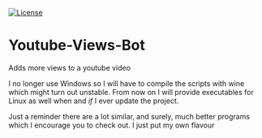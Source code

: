 [![License](https://img.shields.io/badge/License-MIT-green)](LICENSE)

# Youtube-Views-Bot
Adds more views to a youtube video

I no longer use Windows so I will have to compile the scripts with wine which might turn out unstable.
From now on I will provide executables for Linux as well when and *if* I ever update the project.

Just a reminder there are a lot similar, and surely, much better programs which I encourage you to check out. I just put my own flavour
